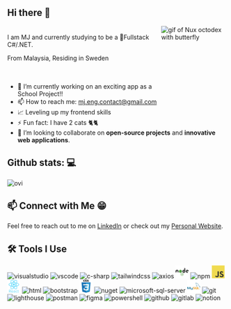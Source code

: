## Hi there 👋

<img align="right" width="150" height="150" src="img\NUX_Octodex.gif"
 alt="gif of Nux octodex with butterfly">

<br>
I am MJ and currently studying to be a 🌱Fullstack C#/.NET.

From Malaysia, Residing in Sweden
<br><br><br>

- 🔭 I’m currently working on an exciting app as a School Project!!
- 📫 How to reach me: <a href="mailto:mj.eng.contact@gmail.com">mj.eng.contact@gmail.com</a>
- 📈 Leveling up my frontend skills
- ⚡ Fun fact: I have 2 cats 🐈🐈
- :handshake: I’m looking to collaborate on **open-source projects** and **innovative web applications**.

## Github stats: 💻

<img src="https://github-readme-stats.vercel.app/api/top-langs?username=MJ-esy&show_icons=true&locale=en&layout=compact&theme=nightowl" alt="ovi" />

## :mailbox: Connect with Me 😁

Feel free to reach out to me on [LinkedIn](https://www.linkedin.com/in/mj-yen-eng/") or check out my [Personal Website](https://mj-esy.github.io/).

## :hammer_and_wrench: Tools I Use

<p align="left">

<img src="https://cdn.jsdelivr.net/gh/devicons/devicon@latest/icons/visualstudio/visualstudio-original.svg" alt="visualstudio" width="30" height="30"/>
<img src="https://cdn.jsdelivr.net/gh/devicons/devicon/icons/vscode/vscode-original.svg" alt="vscode" width="30" height="30"/>
<img src="https://cdn.jsdelivr.net/gh/devicons/devicon@latest/icons/csharp/csharp-original.svg" alt="c-sharp" width="30" height="30"/>
<img src="https://cdn.jsdelivr.net/gh/devicons/devicon@latest/icons/tailwindcss/tailwindcss-original.svg" alt="tailwindcss" width="30" height="30" />
<img src="https://cdn.jsdelivr.net/gh/devicons/devicon@latest/icons/axios/axios-plain.svg" alt="axios" width="30" height="30"  />
<img src="https://raw.githubusercontent.com/devicons/devicon/master/icons/nodejs/nodejs-original-wordmark.svg" alt="nodejs" width="30" height="30" />
<img src="https://cdn.jsdelivr.net/gh/devicons/devicon@latest/icons/npm/npm-original-wordmark.svg" alt="npm" width="30" height="30"/>
<img src="https://raw.githubusercontent.com/devicons/devicon/master/icons/javascript/javascript-original.svg" alt="javascript" width="30" height="30" />
<img src="https://raw.githubusercontent.com/devicons/devicon/master/icons/react/react-original-wordmark.svg" alt="react" width="30" height="30" />
<img src="https://cdn.jsdelivr.net/gh/devicons/devicon/icons/html5/html5-original.svg" alt="html" width="30" height="30"/>
<img src="https://cdn.jsdelivr.net/gh/devicons/devicon@latest/icons/bootstrap/bootstrap-original-wordmark.svg" alt="bootstrap" width="30" height="30" />
<img src="https://raw.githubusercontent.com/devicons/devicon/master/icons/css3/css3-original-wordmark.svg" alt="css3" width="30" height="30" />
<img src="https://cdn.jsdelivr.net/gh/devicons/devicon@latest/icons/nuget/nuget-original.svg" alt="nuget" width="30" height="30"/>
<img src="https://cdn.jsdelivr.net/gh/devicons/devicon@latest/icons/microsoftsqlserver/microsoftsqlserver-original-wordmark.svg" alt="microsoft-sql-server" width="30" height="30"/>
<img src="https://raw.githubusercontent.com/devicons/devicon/master/icons/mysql/mysql-original-wordmark.svg" alt="mysql" width="30" height="30" />
<img src="https://cdn.jsdelivr.net/gh/devicons/devicon/icons/git/git-original.svg" alt="git" width="30" height="30"/>
<img src="https://cdn.jsdelivr.net/gh/devicons/devicon/icons/chrome/chrome-original.svg" alt="lighthouse" width="30" height="30"/>
<img src="https://cdn.jsdelivr.net/gh/devicons/devicon@latest/icons/postman/postman-original.svg" alt="postman" width="30" height="30"/>
<img src="https://cdn.jsdelivr.net/gh/devicons/devicon@latest/icons/figma/figma-original.svg" alt="figma" width="30" height="30"/>
<img src="https://cdn.jsdelivr.net/gh/devicons/devicon@latest/icons/powershell/powershell-original.svg" alt="powershell" width="30" height="30"/>
<img src="https://cdn.jsdelivr.net/gh/devicons/devicon/icons/github/github-original-wordmark.svg" alt="github" width="30" height="30"/>
<img src="https://cdn.jsdelivr.net/gh/devicons/devicon/icons/gitlab/gitlab-original-wordmark.svg" alt="gitlab" width="30" height="30"/>
<img src="https://cdn.jsdelivr.net/gh/devicons/devicon@latest/icons/notion/notion-original.svg" alt="notion" width="30" height="30"/>
</p>
